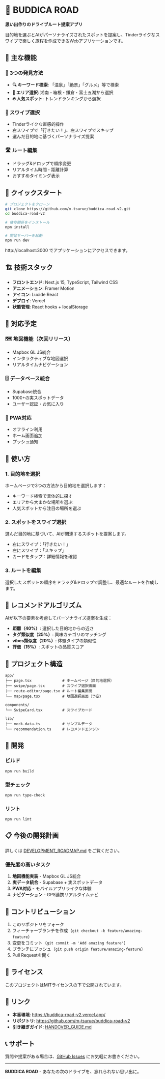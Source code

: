 # 🚗 BUDDICA ROAD

**思い出作りのドライブルート提案アプリ**

目的地を選ぶとAIがパーソナライズされたスポットを提案し、Tinderライクなスワイプで楽しく旅程を作成できるWebアプリケーションです。

## 🌟 主な機能

### 🎯 **3つの発見方法**
- **🔍 キーワード検索**: 「温泉」「絶景」「グルメ」等で検索
- **🗾 エリア選択**: 湘南・箱根・鎌倉・富士五湖から選択
- **🔥 人気スポット**: トレンドランキングから選択

### 🎴 **スワイプ選択**
- Tinderライクな直感的操作
- 右スワイプで「行きたい！」、左スワイプでスキップ
- 選んだ目的地に基づくパーソナライズ提案

### 🛣️ **ルート編集**
- ドラッグ&ドロップで順序変更
- リアルタイム時間・距離計算
- おすすめタイミング表示

## 🚀 クイックスタート

```bash
# プロジェクトをクローン
git clone https://github.com/m-tsurue/buddica-road-v2.git
cd buddica-road-v2

# 依存関係をインストール
npm install

# 開発サーバーを起動
npm run dev
```

http://localhost:3000 でアプリケーションにアクセスできます。

## 🏗️ 技術スタック

- **フロントエンド**: Next.js 15, TypeScript, Tailwind CSS
- **アニメーション**: Framer Motion
- **アイコン**: Lucide React
- **デプロイ**: Vercel
- **状態管理**: React hooks + localStorage

## 📱 対応予定

### 🗺️ **地図機能**（次回リリース）
- Mapbox GL JS統合
- インタラクティブな地図選択
- リアルタイムナビゲーション

### 🗄️ **データベース統合**
- Supabase統合
- 1000+の実スポットデータ
- ユーザー認証・お気に入り

### 📱 **PWA対応**
- オフライン利用
- ホーム画面追加
- プッシュ通知

## 🎯 使い方

### 1. 目的地を選択
ホームページで3つの方法から目的地を選択します：
- キーワード検索で具体的に探す
- エリアから大まかな場所を選ぶ  
- 人気スポットから注目の場所を選ぶ

### 2. スポットをスワイプ選択
選んだ目的地に基づいて、AIが関連するスポットを提案します。
- 右にスワイプ：「行きたい！」
- 左にスワイプ：「スキップ」
- カードをタップ：詳細情報を確認

### 3. ルートを編集
選択したスポットの順序をドラッグ&ドロップで調整し、最適なルートを作成します。

## 🤖 レコメンドアルゴリズム

AIが以下の要素を考慮してパーソナライズ提案を生成：

- **距離（40%）**: 選択した目的地からの近さ
- **タグ類似度（25%）**: 興味カテゴリのマッチング
- **vibes類似度（20%）**: 体験タイプの類似性
- **評価（15%）**: スポットの品質スコア

## 📁 プロジェクト構造

```
app/
├── page.tsx              # ホームページ（目的地選択）
├── swipe/page.tsx        # スワイプ選択画面
├── route-editor/page.tsx # ルート編集画面
└── map/page.tsx          # 地図選択画面（予定）

components/
└── SwipeCard.tsx         # スワイプカード

lib/
├── mock-data.ts          # サンプルデータ
└── recommendation.ts     # レコメンドエンジン
```

## 🔧 開発

### ビルド
```bash
npm run build
```

### 型チェック
```bash
npm run type-check
```

### リント
```bash
npm run lint
```

## 📋 今後の開発計画

詳しくは [DEVELOPMENT_ROADMAP.md](./DEVELOPMENT_ROADMAP.md) をご覧ください。

### 優先度の高いタスク
1. **地図機能実装** - Mapbox GL JS統合
2. **実データ統合** - Supabase + 実スポットデータ
3. **PWA対応** - モバイルアプリライクな体験
4. **ナビゲーション** - GPS連携リアルタイムナビ

## 🤝 コントリビューション

1. このリポジトリをフォーク
2. フィーチャーブランチを作成（`git checkout -b feature/amazing-feature`）
3. 変更をコミット（`git commit -m 'Add amazing feature'`）
4. ブランチにプッシュ（`git push origin feature/amazing-feature`）
5. Pull Requestを開く

## 📜 ライセンス

このプロジェクトはMITライセンスの下で公開されています。

## 🔗 リンク

- **本番環境**: https://buddica-road-v2.vercel.app/
- **リポジトリ**: https://github.com/m-tsurue/buddica-road-v2
- **引き継ぎガイド**: [HANDOVER_GUIDE.md](./HANDOVER_GUIDE.md)

## 📞 サポート

質問や提案がある場合は、[GitHub Issues](https://github.com/m-tsurue/buddica-road-v2/issues) にお気軽にお書きください。

---

**BUDDICA ROAD** - あなたの次のドライブを、忘れられない思い出に。